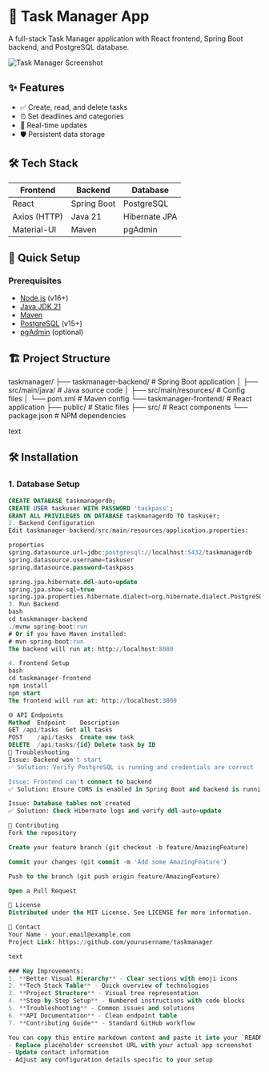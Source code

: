 # 📝 Task Manager App

A full-stack Task Manager application with React frontend, Spring Boot backend, and PostgreSQL database.

![Task Manager Screenshot](https://via.placeholder.com/800x400?text=Task+Manager+Screenshot) <!-- Add your actual screenshot later -->

## ✨ Features

- ✅ Create, read, and delete tasks
- ⏰ Set deadlines and categories
- 🔄 Real-time updates
- 🛡️ Persistent data storage

## 🛠️ Tech Stack

| Frontend          | Backend         | Database       |
|-------------------|-----------------|----------------|
| React             | Spring Boot     | PostgreSQL     |
| Axios (HTTP)      | Java 21         | Hibernate JPA  |
| Material-UI       | Maven           | pgAdmin        |

## 🚀 Quick Setup

### Prerequisites

- [Node.js](https://nodejs.org/) (v16+)
- [Java JDK 21](https://adoptium.net/)
- [Maven](https://maven.apache.org/)
- [PostgreSQL](https://www.postgresql.org/) (v15+)
- [pgAdmin](https://www.pgadmin.org/) (optional)

## 🏗️ Project Structure
taskmanager/
├── taskmanager-backend/ # Spring Boot application
│ ├── src/main/java/ # Java source code
│ ├── src/main/resources/ # Config files
│ └── pom.xml # Maven config
└── taskmanager-frontend/ # React application
├── public/ # Static files
├── src/ # React components
└── package.json # NPM dependencies

text

## 🛠️ Installation

### 1. Database Setup

```sql
CREATE DATABASE taskmanagerdb;
CREATE USER taskuser WITH PASSWORD 'taskpass';
GRANT ALL PRIVILEGES ON DATABASE taskmanagerdb TO taskuser;
2. Backend Configuration
Edit taskmanager-backend/src/main/resources/application.properties:

properties
spring.datasource.url=jdbc:postgresql://localhost:5432/taskmanagerdb
spring.datasource.username=taskuser
spring.datasource.password=taskpass

spring.jpa.hibernate.ddl-auto=update
spring.jpa.show-sql=true
spring.jpa.properties.hibernate.dialect=org.hibernate.dialect.PostgreSQLDialect
3. Run Backend
bash
cd taskmanager-backend
./mvnw spring-boot:run
# Or if you have Maven installed:
# mvn spring-boot:run
The backend will run at: http://localhost:8080

4. Frontend Setup
bash
cd taskmanager-frontend
npm install
npm start
The frontend will run at: http://localhost:3000

🌐 API Endpoints
Method	Endpoint	Description
GET	/api/tasks	Get all tasks
POST	/api/tasks	Create new task
DELETE	/api/tasks/{id}	Delete task by ID
🔧 Troubleshooting
Issue: Backend won't start
✅ Solution: Verify PostgreSQL is running and credentials are correct

Issue: Frontend can't connect to backend
✅ Solution: Ensure CORS is enabled in Spring Boot and backend is running

Issue: Database tables not created
✅ Solution: Check Hibernate logs and verify ddl-auto=update

🤝 Contributing
Fork the repository

Create your feature branch (git checkout -b feature/AmazingFeature)

Commit your changes (git commit -m 'Add some AmazingFeature')

Push to the branch (git push origin feature/AmazingFeature)

Open a Pull Request

📄 License
Distributed under the MIT License. See LICENSE for more information.

📧 Contact
Your Name - your.email@example.com
Project Link: https://github.com/yourusername/taskmanager

text

### Key Improvements:
1. **Better Visual Hierarchy** - Clear sections with emoji icons
2. **Tech Stack Table** - Quick overview of technologies
3. **Project Structure** - Visual tree representation
4. **Step-by-Step Setup** - Numbered instructions with code blocks
5. **Troubleshooting** - Common issues and solutions
6. **API Documentation** - Clean endpoint table
7. **Contributing Guide** - Standard GitHub workflow

You can copy this entire markdown content and paste it into your `README.md` file. Remember to:
- Replace placeholder screenshot URL with your actual app screenshot
- Update contact information
- Adjust any configuration details specific to your setup
